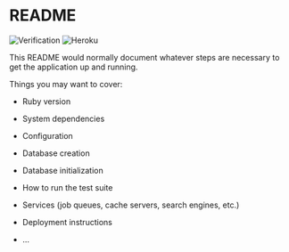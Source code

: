 # README

![Verification](https://github.com/jfgilmore/bagukira-backend/workflows/Verification/badge.svg?branch=master)
![Heroku](http://heroku-badge.herokuapp.com/?app=bagukira&root=404.html)

This README would normally document whatever steps are necessary to get the
application up and running.

Things you may want to cover:

- Ruby version

- System dependencies

- Configuration

- Database creation

- Database initialization

- How to run the test suite

- Services (job queues, cache servers, search engines, etc.)

- Deployment instructions

- ...
